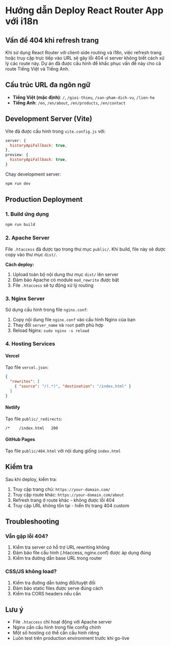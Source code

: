 # Hướng dẫn Deploy React Router App với i18n

## Vấn đề 404 khi refresh trang

Khi sử dụng React Router với client-side routing và i18n, việc refresh trang hoặc truy cập trực tiếp vào URL sẽ gây lỗi 404 vì server không biết cách xử lý các route này. Dự án đã được cấu hình để khắc phục vấn đề này cho cả route Tiếng Việt và Tiếng Anh.

## Cấu trúc URL đa ngôn ngữ

- **Tiếng Việt (mặc định)**: `/`, `/gioi-thieu`, `/san-pham-dich-vu`, `/lien-he`
- **Tiếng Anh**: `/en`, `/en/about`, `/en/products`, `/en/contact`

## Development Server (Vite)

Vite đã được cấu hình trong `vite.config.js` với:
```javascript
server: {
  historyApiFallback: true,
},
preview: {
  historyApiFallback: true,
}
```

Chạy development server:
```bash
npm run dev
```

## Production Deployment

### 1. Build ứng dụng
```bash
npm run build
```

### 2. Apache Server

File `.htaccess` đã được tạo trong thư mục `public/`. Khi build, file này sẽ được copy vào thư mục `dist/`.

**Cách deploy:**
1. Upload toàn bộ nội dung thư mục `dist/` lên server
2. Đảm bảo Apache có module `mod_rewrite` được bật
3. File `.htaccess` sẽ tự động xử lý routing

### 3. Nginx Server

Sử dụng cấu hình trong file `nginx.conf`:

1. Copy nội dung file `nginx.conf` vào cấu hình Nginx của bạn
2. Thay đổi `server_name` và `root` path phù hợp
3. Reload Nginx: `sudo nginx -s reload`

### 4. Hosting Services

#### Vercel
Tạo file `vercel.json`:
```json
{
  "rewrites": [
    { "source": "/(.*)", "destination": "/index.html" }
  ]
}
```

#### Netlify
Tạo file `public/_redirects`:
```
/*    /index.html   200
```

#### GitHub Pages
Tạo file `public/404.html` với nội dung giống `index.html`

## Kiểm tra

Sau khi deploy, kiểm tra:
1. Truy cập trang chủ: `https://your-domain.com/`
2. Truy cập route khác: `https://your-domain.com/about`
3. Refresh trang ở route khác - không được lỗi 404
4. Truy cập URL không tồn tại - hiển thị trang 404 custom

## Troubleshooting

### Vẫn gặp lỗi 404?
1. Kiểm tra server có hỗ trợ URL rewriting không
2. Đảm bảo file cấu hình (.htaccess, nginx.conf) được áp dụng đúng
3. Kiểm tra đường dẫn base URL trong router

### CSS/JS không load?
1. Kiểm tra đường dẫn tương đối/tuyệt đối
2. Đảm bảo static files được serve đúng cách
3. Kiểm tra CORS headers nếu cần

## Lưu ý

- File `.htaccess` chỉ hoạt động với Apache server
- Nginx cần cấu hình trong file config chính
- Một số hosting có thể cần cấu hình riêng
- Luôn test trên production environment trước khi go-live
